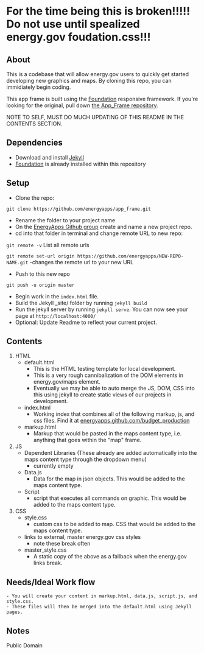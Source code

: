 # For the time being this is broken!!!!! Do not use until spealized energy.gov foudation.css!!!




## About

This is a codebase that will allow energy.gov users to quickly get started developing new graphics and maps. By cloning this repo, you can immidiately begin coding. 

This app frame is built using the [Foundation](http://foundation.zurb.com/) responsive framework. If you're looking for the original, pull down [the App_Frame repository](https://github.com/energyapps/app_frame).


NOTE TO SELF, MUST DO MUCH UPDATING OF THIS README IN THE CONTENTS SECTION.

## Dependencies
- Download and install [Jekyll](http://jekyllrb.com/)
- [Foundation](http://foundation.zurb.com/) is already installed within this repository

## Setup

- Clone the repo:

`git clone https://github.com/energyapps/app_frame.git`

- Rename the folder to your project name
- On the [EnergyApps Github group](https://github.com/energyapps) create and name a new project repo.
- cd into that folder in terminal and change remote URL to new repo:

`git remote -v` List all remote urls

`git remote set-url origin https://github.com/energyapps/NEW-REPO-NAME.git` -changes the remote url to your new URL

- Push to this new repo

`git push -u origin master`

- Begin work in the `index.html` file.
- Build the Jekyll _site/ folder by running `jekyll build`
- Run the jekyll server by running `jekyll serve`. You can now see your page at `http://localhost:4000/`
- Optional: Update Readme to reflect your current project.

## Contents

1.	HTML
	* default.html
		- This is the HTML testing template for local development.
		- This is a very rough cannibalization of the DOM elements in energy.gov/maps element.
		- Eventually we may be able to auto merge the JS, DOM, CSS into this using jekyll to create static views of our projects in development.
	* index.html
		- Working index that combines all of the following markup, js, and css files. Find it at [energyapps.github.com/budget_production](energyapps.github.com/budget_production)
	* markup.html
		- Markup that would be pasted in the maps content type, i.e. anything that goes within the "map" frame.
2. JS
	* Dependent Libraries (These already are added automatically into the maps content type through the dropdown menu)
		- currently empty
	* Data.js
		- Data for the map in json objects. This would be added to the maps content type.
	* Script
		- script that executes all commands on graphic. This would be added to the maps content type.
3. CSS
	* style.css
		- custom css to be added to map. CSS that would be added to the maps content type.
	* links to external, master energy.gov css styles
		- note these break often
	* master_style.css
		- A static copy of the above as a fallback when the energy.gov links break.

## Needs/Ideal Work flow

	- You will create your content in markup.html, data.js, script.js, and style.css.
	- These files will then be merged into the default.html using Jekyll pages.
	

## Notes

Public Domain
